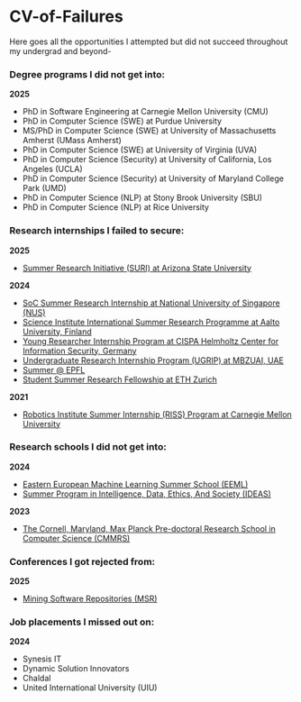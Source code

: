 # CV-of-Failures
Here goes all the opportunities I attempted but did not succeed throughout my undergrad and beyond-

### Degree programs I did not get into:
**2025**
- PhD in Software Engineering at Carnegie Mellon University (CMU) <!-- list down University of Virginia, Purdue University, University of Maryland College Park, Stony Brook University, UMass Amherst, Rice University, UCLA -->
- PhD in Computer Science (SWE) at Purdue University
- MS/PhD in Computer Science (SWE) at University of Massachusetts Amherst (UMass Amherst)
- PhD in Computer Science (SWE) at University of Virginia (UVA)
- PhD in Computer Science (Security) at University of California, Los Angeles (UCLA)
- PhD in Computer Science (Security) at University of Maryland College Park (UMD)
- PhD in Computer Science (NLP) at Stony Brook University (SBU)
- PhD in Computer Science (NLP) at Rice University

### Research internships I failed to secure:
**2025**
- [Summer Research Initiative (SURI) at Arizona State University](https://students.engineering.asu.edu/graduate/research/suri/)

**2024**
- [SoC Summer Research Internship at National University of Singapore (NUS)](https://www.comp.nus.edu.sg/programmes/pg/workshops/res-internship/)
- [Science Institute International Summer Research Programme at Aalto University, Finland](https://www.aalto.fi/en/aalto-science-institute-asci/aalto-science-institute-international-summer-research-programme)
- [Young Researcher Internship Program at CISPA Helmholtz Center for Information Security, Germany](https://career.cispa.de/yrip.html)
- [Undergraduate Research Internship Program (UGRIP) at MBZUAI, UAE](https://www.mbzuai.ac.ae/en/ugrip)
- [Summer @ EPFL](https://summer.epfl.ch/)
- [Student Summer Research Fellowship at ETH Zurich](https://inf.ethz.ch/studies/summer-research-fellowship.html)

**2021**
- [Robotics Institute Summer Internship (RISS) Program at Carnegie Mellon University](https://riss.ri.cmu.edu/)

### Research schools I did not get into:
**2024**
- [Eastern European Machine Learning Summer School (EEML)](https://www.eeml.eu/home)
- [Summer Program in Intelligence, Data, Ethics, And Society (IDEAS)](https://sites.google.com/view/ideas-summer-program/home?authuser=0)

**2023**
- [The Cornell, Maryland, Max Planck Pre-doctoral Research School in Computer Science (CMMRS)](https://cmmrs.mpi-sws.org/)

### Conferences I got rejected from:
**2025**
- [Mining Software Repositories (MSR)](https://2025.msrconf.org/)

### Job placements I missed out on:
**2024**
- Synesis IT
- Dynamic Solution Innovators
- Chaldal
- United International University (UIU)
